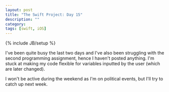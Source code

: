```yaml
---
layout: post
title: "The Swift Project: Day 15"
description: ""
category:
tags: [swift, iOS]
---
```


{% include JB/setup %}

I've been quite busy the last two days and I've also been struggling with the second programming assignment, hence I haven't posted anything. I'm stuck at making my code flexible for variables inputted by the user (which are later changed).

I won't be active during the weekend as I'm on political events, but I'll try to catch up next week.
